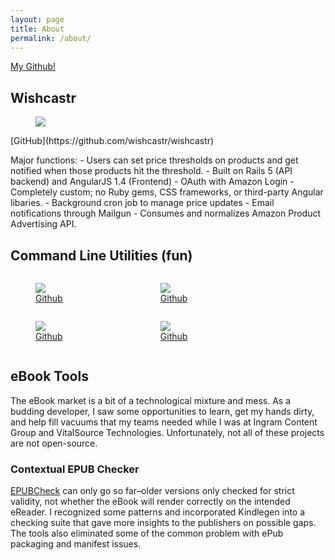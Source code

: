 ```yaml
---
layout: page
title: About
permalink: /about/
---
```


[My Github!](https://github.com/dbernheisel)
<!--[Resume]({{ site.baseurl }}/files/DavidBernheiselResume2015.pdf)-->

## Wishcastr
<figure>
  <img src="{{ site.baseurl }}/images/wishcastr-sample.png" />
</figure>
[GitHub](https://github.com/wishcastr/wishcastr)

Major functions:
	- Users can set price thresholds on products and get notified when those products hit the threshold.
	- Built on Rails 5 (API backend) and AngularJS 1.4 (Frontend)
	- OAuth with Amazon Login
	- Completely custom; no Ruby gems, CSS frameworks, or third-party Angular libaries.
	- Background cron job to manage price updates
	- Email notifications through Mailgun
	- Consumes and normalizes Amazon Product Advertising API.


## Command Line Utilities (fun)
<figure style="width: 23%; display: inline-block">
  <a href="{{ site.baseurl }}/images/weatherreport-sample.png">
  	<img src="{{ site.baseurl }}/images/weatherreport-sample.png" />
  </a>
  <figcaption>
  	<a href="https://github.com/dbernheisel/weather_report">Github</a>
  </figcaption>
</figure>
<figure style="width: 23%; display: inline-block">
	<a href="{{ site.baseurl }}/images/battleship-sample.png">
  	<img src="{{ site.baseurl }}/images/battleship-sample.png" />
  </a>
  <figcaption>
  	<a href="https://github.com/dbernheisel/battleship">Github</a>
  </figcaption>
</figure>
<figure style="width: 23%; display: inline-block">
	<a href="{{ site.baseurl }}/images/blackjack-sample.png">
  	<img src="{{ site.baseurl }}/images/blackjack-sample.png" />
  </a>
  <figcaption>
  	<a href="https://github.com/dbernheisel/blackjack_advisor">Github</a>
  </figcaption>
</figure>
<figure style="width: 23%; display: inline-block">
	<a href="{{ site.baseurl }}/images/numberguessing-sample.png">
  	<img src="{{ site.baseurl }}/images/numberguessing-sample.png" />
  </a>
  <figcaption>
  	<a href="https://github.com/dbernheisel/guessing_game">Github</a>
  </figcaption>
</figure>


## eBook Tools
The eBook market is a bit of a technological mixture and mess. As a budding developer, I saw some opportunities to learn, get my hands dirty, and help fill vacuums that my teams needed while I was at Ingram Content Group and VitalSource Technologies. Unfortunately, not all of these projects are not open-source.

### Contextual EPUB Checker
[EPUBCheck](https://github.com/IDPF/epubcheck) can only go so far&ndash;older versions only checked for strict validity, not whether the eBook will render correctly on the intended eReader. I recognized some patterns and incorporated Kindlegen into a checking suite that gave more insights to the publishers on possible gaps. The tools also eliminated some of the common problem with ePub packaging and manifest issues.

